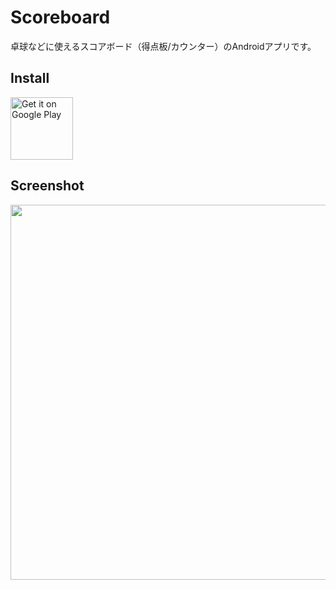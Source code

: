 # Scoreboard

卓球などに使えるスコアボード（得点板/カウンター）のAndroidアプリです。

## Install

<a href='https://play.google.com/store/apps/details?id=com.hachy.ttscoreboard&pcampaignid=MKT-Other-global-all-co-prtnr-py-PartBadge-Mar2515-1'><img alt='Get it on Google Play' src='https://play.google.com/intl/en_us/badges/images/generic/en_badge_web_generic.png' height='100'/></a>

## Screenshot

<img src="https://gist.githubusercontent.com/hachy/3e060be469ab9cb2502a4674460006f9/raw/dda0f79895177252c129cbacf375afe90232acc8/scoreboard_1.png" width="600">
